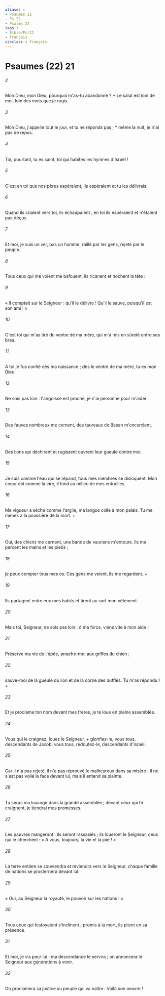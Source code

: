 ```yaml
---
aliases : 
- Psaumes 22
- Ps 22
- Psalms 22
tags : 
- Bible/Ps/22
- français
cssclass : français
---
```


# Psaumes (22) 21

###### 2
Mon Dieu, mon Dieu, pourquoi m'as-tu abandonné ? * Le salut est loin de moi, loin des mots que je rugis.
###### 3
Mon Dieu, j'appelle tout le jour, et tu ne réponds pas ; * même la nuit, je n'ai pas de repos.
###### 4
Toi, pourtant, tu es saint, toi qui habites les hymnes d'Israël !
###### 5
C'est en toi que nos pères espéraient, ils espéraient et tu les délivrais.
###### 6
Quand ils criaient vers toi, ils échappaient ; en toi ils espéraient et n'étaient pas déçus.
###### 7
Et moi, je suis un ver, pas un homme, raillé par les gens, rejeté par le peuple.
###### 8
Tous ceux qui me voient me bafouent, ils ricanent et hochent la tête :
###### 9
« Il comptait sur le Seigneur : qu'il le délivre ! Qu'il le sauve, puisqu'il est son ami ! »
###### 10
C'est toi qui m'as tiré du ventre de ma mère, qui m'a mis en sûreté entre ses bras.
###### 11
A toi je fus confié dès ma naissance ; dès le ventre de ma mère, tu es mon Dieu.
###### 12
Ne sois pas loin : l'angoisse est proche, je n'ai personne pour m'aider.
###### 13
Des fauves nombreux me cernent, des taureaux de Basan m'encerclent.
###### 14
Des lions qui déchirent et rugissent ouvrent leur gueule contre moi.
###### 15
Je suis comme l'eau qui se répand, tous mes membres se disloquent. Mon coeur est comme la cire, il fond au milieu de mes entrailles.
###### 16
Ma vigueur a séché comme l'argile, ma langue colle à mon palais. Tu me mènes à la poussière de la mort. +
###### 17
Oui, des chiens me cernent, une bande de vauriens m'entoure. Ils me percent les mains et les pieds ;
###### 18
je peux compter tous mes os. Ces gens me voient, ils me regardent. +
###### 19
Ils partagent entre eux mes habits et tirent au sort mon vêtement.
###### 20
Mais toi, Seigneur, ne sois pas loin : ô ma force, viens vite à mon aide !
###### 21
Préserve ma vie de l'épée, arrache-moi aux griffes du chien ;
###### 22
sauve-moi de la gueule du lion et de la corne des buffles. Tu m'as répondu ! +
###### 23
Et je proclame ton nom devant mes frères, je te loue en pleine assemblée.
###### 24
Vous qui le craignez, louez le Seigneur, + glorifiez-le, vous tous, descendants de Jacob, vous tous, redoutez-le, descendants d'Israël.
###### 25
Car il n'a pas rejeté, il n'a pas réprouvé le malheureux dans sa misère ; il ne s'est pas voilé la face devant lui, mais il entend sa plainte.
###### 26
Tu seras ma louange dans la grande assemblée ; devant ceux qui te craignent, je tiendrai mes promesses.
###### 27
Les pauvres mangeront : ils seront rassasiés ; ils loueront le Seigneur, ceux qui le cherchent : « A vous, toujours, la vie et la joie ! »
###### 28
La terre entière se souviendra et reviendra vers le Seigneur, chaque famille de nations se prosternera devant lui :
###### 29
« Oui, au Seigneur la royauté, le pouvoir sur les nations ! »
###### 30
Tous ceux qui festoyaient s'inclinent ; promis à la mort, ils plient en sa présence.
###### 31
Et moi, je vis pour lui : ma descendance le servira ; on annoncera le Seigneur aux générations à venir.
###### 32
On proclamera sa justice au peuple qui va naître : Voilà son oeuvre !
